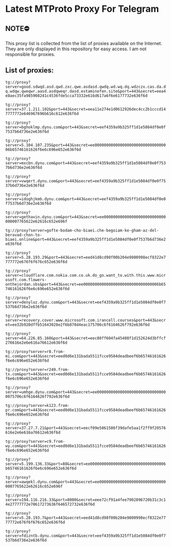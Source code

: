 # Latest MTProto Proxy For Telegram

## NOTE⛔

This proxy list is collected from the list of proxies available on the Internet. They are only displayed in this repository for easy access. I am not responsible for proxies.

## List of proxies:

`tg://proxy?server=good.sdwqd.asd.qwd.zxc.qwe.asdasd.qwdq.wd.wq.dq.wdzczx.cas.da.dq.wdqw.qweqwr.aasd.asdqweqr.dasd.estaminofen.site&port=443&secret=eea4e8aec35fa985908241c4536fde5cca73332e616d617a6f6e6177732e636f6d`

`tg://proxy?server=37.1.211.102&port=443&secret=eea11e274e1d0612926dec4cc2b1cccd147777772e646967696b616c612e636f6d`

`tg://proxy?server=bghoklmp.dynu.com&port=443&secret=eef4359a9b325ff1d1e5084df0e0f7537b6d736e2e636f6d`

`tg://proxy?server=5.104.107.235&port=443&secret=ee000000000000000000000000000000006b65746161626f6e6c696e652e636f6d`

`tg://proxy?server=mxcbn.dynu.com&port=443&secret=eef4359a9b325ff1d1e5084df0e0f7537b6d736e2e636f6d`

`tg://proxy?server=vwqert.dynu.com&port=443&secret=eef4359a9b325ff1d1e5084df0e0f7537b6d736e2e636f6d`

`tg://proxy?server=idoghjkmb.dynu.com&port=443&secret=eef4359a9b325ff1d1e5084df0e0f7537b6d736e2e636f6d`

`tg://proxy?server=gethavin.dynu.com&port=443&secret=ee000000000000000000000000000000007765622e62616c652e696f`

`tg://proxy?server=gofte-bodam-cho-biaei.che-begoiam-ke-gham-az-del-beravad-chon-to-biaei.online&port=443&secret=eef4359a9b325ff1d1e5084df0e0f7537b6d736e2e636f6d`

`tg://proxy?server=5.28.193.29&port=443&secret=eed41d8cd98f00b204e9800998ecf8322e7777772e676f6f676c652e636f6d`

`tg://proxy?server=cloudflare.com.nokia.com.co.uk.do_go.want_to.with.this.www.microsoft.com.flowers-onthejordan.sbs&port=443&secret=ee000000000000000000000000000000006b65746161626f6e6c696e652e636f6d`

`tg://proxy?server=denyluz.dynu.com&port=443&secret=eef4359a9b325ff1d1e5084df0e0f7537b6d736e2e636f6d`

`tg://proxy?server=recovery.cover.www.microsoft.com.irancell.courses&port=443&secret=ee32b920dffb51643028e2f6b878d4eac175706c6f6164626f792e636f6d`

`tg://proxy?server=64.226.85.160&port=443&secret=eec80ff604fa45408f1d152624d3bffcf276616e2e6e616a76612e636f6d`

`tg://proxy?server=r8.from-mi.com&port=443&secret=eed0d6e131bada5511fcce9584deadbeef6b65746161626f6e6c696e652e636f6d`

`tg://proxy?server=r249.from-tx.com&port=443&secret=eed0d6e131bada5511fcce9584deadbeef6b65746161626f6e6c696e652e636f6d`

`tg://proxy?server=umhge.dynu.com&port=443&secret=ee0000000000000000000000000000000075706c6f6164626f792e636f6d`

`tg://proxy?server=k123.from-pr.com&port=443&secret=eed0d6e131bada5511fcce9584deadbeef6b65746161626f6e6c696e652e636f6d`

`tg://proxy?server=37.27.7.21&port=443&secret=eecf09e5861586f39dafe5aa1f2ff9f20576616e2e6e616a76612e636f6d`

`tg://proxy?server=c9.from-wy.com&port=443&secret=eed0d6e131bada5511fcce9584deadbeef6b65746161626f6e6c696e652e636f6d`

`tg://proxy?server=5.199.136.33&port=88&secret=ee000000000000000000000000000000006b65746161626f6e6c696e652e636f6d`

`tg://proxy?server=awqekl.dynu.com&port=443&secret=ee000000000000000000000000000000007765622e62616c652e696f`

`tg://proxy?server=194.116.216.33&port=8000&secret=eee72cf91a4fee7902896720b31c3c14e27777772e70617273636f646572732e636f6d`

`tg://proxy?server=5.28.193.7&port=443&secret=eed41d8cd98f00b204e9800998ecf8322e7777772e676f6f676c652e636f6d`

`tg://proxy?server=fdizntb.dynu.com&port=443&secret=eef4359a9b325ff1d1e5084df0e0f7537b6d736e2e636f6d`

